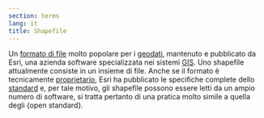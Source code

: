 ```yaml
---
section: terms
lang: it
title: Shapefile
---
```


Un [formato di file](/glossary/it/file-format/) molto popolare per i [geodati](/glossary/it/geodata/), mantenuto e pubblicato da Esri, una azienda software specializzata nei sistemi [GIS](/glossary/it/gis/). Uno shapefile attualmente consiste in un insieme di file. Anche se il formato è tecnicamente [proprietario](/glossary/in/proprietary/), Esri ha pubblicato le specifiche complete dello [standard](/glossary/en/standard/) e, per tale motivo, gli shapefile possono essere letti da un ampio numero di software, si tratta pertanto di una pratica molto simile a quella degli {open standard}.

